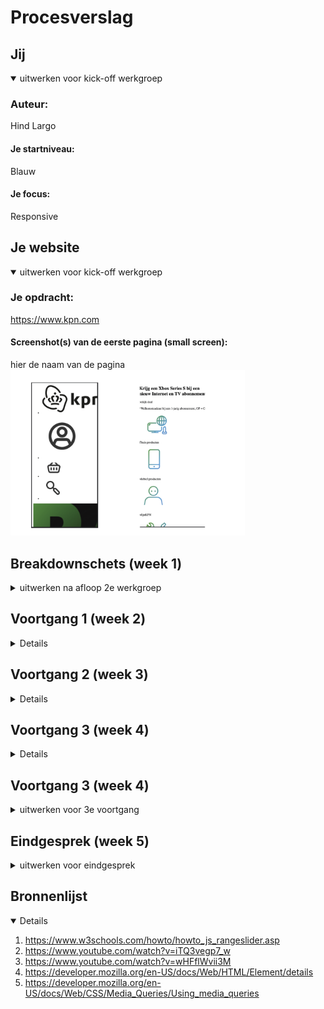 # Procesverslag



## Jij

<details open>
<summary>uitwerken voor kick-off werkgroep</summary>

### Auteur:
Hind Largo

#### Je startniveau:
Blauw

#### Je focus:
Responsive
 
</details>





## Je website

<details open>
<summary>uitwerken voor kick-off werkgroep</summary>

### Je opdracht:
https://www.kpn.com

#### Screenshot(s) van de eerste pagina (small screen): 
hier de naam van de pagina  
<img src="/screenshots/fed-02.png" alt="2" width="375px">





## Breakdownschets (week 1)

<details>
<summary>uitwerken na afloop 2e werkgroep</summary>

### de hele pagina: 
 <img src="screenshots/fed-01.png" alt="1" width="375px">

</details>





## Voortgang 1 (week 2)

<details>
<img src="/screenshots/fed-02.png" alt="3" width="375px">

### Stand van zaken
Ik weet niet zo goed waar ik moet beginnen, programmeren is iets waar ik niet goed in ben. Toen ik bezig geweest ben merkte ik  wel dat de breakdown schets mij voor een deel geholpen heeft.


### Agenda voor meeting
Nvt


</details>





## Voortgang 2 (week 3)

<details>
<img src="/screenshots/fed-03.png" alt="3" width="375px">



### Stand van zaken
Voor mijn gevoel ben ik al wel een stuk verder dan dat ik al was. Het ziet er nog niet helemaal uit als hoe ik het in mijn hoofd heb. Het gaat al wel een stuk beter dan vorig jaar.


### Agenda voor meeting
nvt

</details>





##  Voortgang 3 (week 4)

<details>
 <img src="screenshots/fed-07.png" alt="7" width="375px">
 Ik heb me bezig gehouden om de pagina zo goed mogelijk te krijgen.
</details>





## Voortgang 3 (week 4)

<details>
<summary>uitwerken voor 3e voortgang</summary>
<img src="/screenshots/fed-04.png" alt="4" width="375px">
<img src="./screenshots/fed-05.png" alt="5" width="375px">
<img src="screenshots/fed-06.png" alt="6" width="375px">
### Stand van zaken
Ik had best veel moeite met de navigatie balk goed krijgen. Uiteindlijk is dit toch gelukt. Feedback voor voortgangsgesprek. 
 - Micro-interactie met javascript
 - States op het formulier bij productpagina
 - Content van tweede pagina aanvullen
 Verder HTML & CSS goed


</details>





## Eindgesprek (week 5)

<details>
<summary>uitwerken voor eindgesprek</summary>

### Stand van zaken
Ik ben heel druk bezig geweest met mijn pagina's goed krijgen. Ik heb meer content op de productpagina, waaronder een slider, detailpagina. Ook heb ik micro interacties met javascript en heb ik een formulier vormgegeven in css.
 
### Screenshot(s)
<img src="/screenshots/eindwerk-01.png" alt="4" width="375px">
<img src="./screenshots/eindwerk-02.png" alt="5" width="375px">
<img src="screenshots/eindwerk-03.png" alt="6" width="375px">
<img src="screenshots/eindwerk-04.png" alt="6" width="375px">
</details>





## Bronnenlijst

<details open>


1. https://www.w3schools.com/howto/howto_js_rangeslider.asp   
2. https://www.youtube.com/watch?v=iTQ3vegp7_w 
3. https://www.youtube.com/watch?v=wHFflWvii3M
4. https://developer.mozilla.org/en-US/docs/Web/HTML/Element/details  
5. https://developer.mozilla.org/en-US/docs/Web/CSS/Media_Queries/Using_media_queries

</details>
